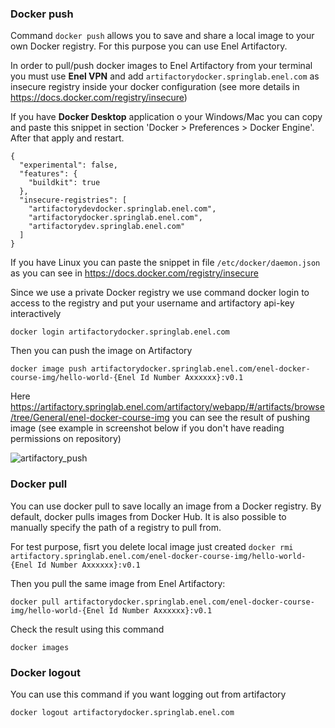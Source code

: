 ### Docker push
Command `docker push` allows you to save and share a local image to your own Docker registry.
For this purpose you can use Enel Artifactory.

In order to pull/push docker images to Enel Artifactory from your terminal you must use
**Enel VPN** and add `artifactorydocker.springlab.enel.com` as insecure registry inside your docker
configuration (see more details in https://docs.docker.com/registry/insecure)

If you have **Docker Desktop** application o your Windows/Mac you can copy and paste this snippet
in section 'Docker > Preferences > Docker Engine'.
After that apply and restart.

```
{
  "experimental": false,
  "features": {
    "buildkit": true
  },
  "insecure-registries": [
    "artifactorydevdocker.springlab.enel.com",
    "artifactorydocker.springlab.enel.com",
    "artifactorydev.springlab.enel.com"
  ]
}
```

If you have Linux you can paste the snippet in file `/etc/docker/daemon.json` as you can see
in https://docs.docker.com/registry/insecure

Since we use a private Docker registry we use command docker login to access to the registry
and put your username and artifactory api-key interactively

`docker login artifactorydocker.springlab.enel.com`

Then you can push the image on Artifactory

`docker image push artifactorydocker.springlab.enel.com/enel-docker-course-img/hello-world-{Enel Id Number Axxxxxx}:v0.1`

Here https://artifactory.springlab.enel.com/artifactory/webapp/#/artifacts/browse/tree/General/enel-docker-course-img
you can see the result of pushing image (see example in screenshot below if you don't have reading permissions
on repository)

![artifactory_push](https://raw.githubusercontent.com/dcc-sapienza/katacoda-scenarios/master/docker/part3/images/artifactory_push.png)

### Docker pull
You can use docker pull to save locally an image from a Docker registry.
By default, docker pulls images from Docker Hub. 
It is also possible to manually specify the path of a registry to pull from. 

For test purpose, fisrt you delete local image just created
`docker rmi artifactory.springlab.enel.com/enel-docker-course-img/hello-world-{Enel Id Number Axxxxxx}:v0.1`

Then you pull the same image from Enel Artifactory:

`docker pull artifactorydocker.springlab.enel.com/enel-docker-course-img/hello-world-{Enel Id Number Axxxxxx}:v0.1`

Check the result using this command

`docker images`

### Docker logout

You can use this command if you want logging out from artifactory

`docker logout artifactorydocker.springlab.enel.com`








